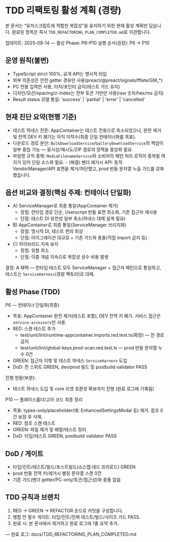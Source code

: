 # TDD 리팩토링 활성 계획 (경량)

본 문서는 “유저스크립트에 적합한 복잡성”을 유지하기 위한 현재 활성 계획만
담습니다. 완료된 항목은 즉시 `TDD_REFACTORING_PLAN_COMPLETED.md`로 이관합니다.

업데이트: 2025-09-14 — 활성 Phase: P6–P10 실행 순서(권장): P6 → P10

## 운영 원칙(불변)

- TypeScript strict 100%, 공개 API는 명시적 타입
- 외부 의존성은 안전 getter 경유만 사용(preact/@preact/signals/fflate/GM\_\*)
- PC 전용 입력만 사용, 터치/포인터 금지(테스트 가드 유지)
- 디자인/모션/spacing/z-index는 전부 토큰 기반만 사용(raw 숫자/hex/ms 금지)
- Result status 모델 통일: 'success' | 'partial' | 'error' | 'cancelled'

## 현재 진단 요약(현행 기준)

- 테스트 하네스 잔존: AppContainer는 테스트 전용으로 축소되었으나, 완전 제거 및
  전역 DEV 키 폐기는 아직 미착수(최종 단일 컨테이너화를 목표).
- 다운로드 경로 분산: `BulkDownloadService`/`GalleryDownloadService`의 책임이
  일부 중첩 가능 — 동시성/재시도/ZIP 경로의 정책을 중앙화 필요.
- 파일명 규칙 중복: `MediaFilenameService`와 소비처의 패턴 처리 로직이 중복될
  여지가 있어 단일 소스화 필요. \- (해결) 벤더 레거시 API: 동적
  VendorManager/API 표면을 제거/차단했고, prod 번들 문자열 누출 가드를
  강화했습니다.

## 옵션 비교와 결정(핵심 주제: 컨테이너 단일화)

- A) ServiceManager로 최종 통일(AppContainer 제거)
  - 장점: 런타임 경로 단순, Userscript 번들 표면 최소화, 기존 접근자 재사용
  - 단점: 테스트 DI 유연성 일부 축소(하네스 대체 설계 필요)
- B) AppContainer로 최종 통일(ServiceManager 브리지화)
  - 장점: 명시적 DI, 테스트 편의 최상
  - 단점: 마이그레이션 대규모 + 기존 가드와 충돌(직접 import 금지 등)
- C) 하이브리드 지속 유지
  - 장점: 위험 최소
  - 단점: 이중 개념 지속으로 복잡성 상수 비용 발생

결정: A 채택 — 런타임·테스트 모두 ServiceManager + 접근자 패턴으로 통일하고,
테스트는 `ServiceHarness`(경량 팩토리)로 대체.

## 활성 Phase (TDD)

P6 — 컨테이너 단일화(최종)

- 목표: AppContainer 완전 제거(테스트 포함), DEV 전역 키 폐기. 서비스 접근은
  `service-accessors`만 사용.
- RED: 스캔 테스트 추가
  - test/unit/lint/runtime-appcontainer.imports.red.test.ts(확장) — 전 경로 금지
  - test/unit/lint/global-keys.prod-scan.red.test.ts — prod 번들 문자열 누수 0건
- GREEN: 접근자 이행 및 테스트 하네스 `ServiceHarness` 도입
- DoD: 전 스위트 GREEN, dev/prod 빌드 및 postbuild validator PASS

진행 현황(부분):

- 테스트 하네스 도입 및 core 리셋 호환성 확보까지 진행 (완료 로그에 기록됨)

<!-- P7 — 다운로드 오케스트레이션 일원화 (완료: Completed Log 참조) -->

P10 — 플레이스홀더/고아 코드 최종 정리

- 목표: types-only/placeholder(예: EnhancedSettingsModal 등) 제거. 참조 0건 보장
  후 삭제.
- RED: 참조 스캔 테스트
- GREEN: 파일 제거 및 배럴/테스트 정리
- DoD: 타입/테스트 GREEN, postbuild validator PASS

## DoD / 게이트

- 타입/린트/테스트/빌드/포스트빌드(소스맵·데드 프리로드) GREEN
- prod 번들 전역 키/레거시 별칭 문자열 스캔 0건
- 기존 가드(벤더 getter/PC-only/토큰/접근성)와 충돌 없음

## TDD 규칙과 브랜치

1. RED → GREEN → REFACTOR 순으로 커밋을 구성합니다.
2. 병합 전 필수 게이트: 타입/린트/전체 테스트/빌드/사이즈 가드 PASS.
3. 완료 시: 본 문서에서 제거하고 완료 로그에 1줄 요약 추가.

— 완료 로그: docs/TDD_REFACTORING_PLAN_COMPLETED.md
